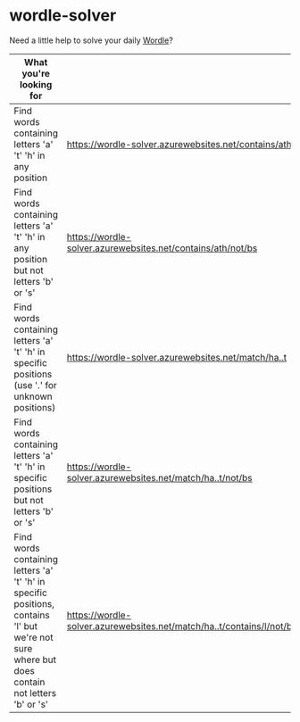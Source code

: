 # wordle-solver

Need a little help to solve your daily [Wordle](https://www.powerlanguage.co.uk/wordle/)?

| What you're looking for                                                                                                                                  |                                                           |
|------------------------------------------------------------------------------------------------------------------------------------------------|----------------------------------------------------------------------------------|
| Find words containing letters 'a' 't' 'h' in any position                                                                                      | https://wordle-solver.azurewebsites.net/contains/ath                  |
| Find words containing letters 'a' 't' 'h' in any position but not letters 'b' or 's'                                                           | https://wordle-solver.azurewebsites.net/contains/ath/not/bs           |
| Find words containing letters 'a' 't' 'h' in specific positions (use '.' for unknown positions)                                                | https://wordle-solver.azurewebsites.net/match/ha..t                   | |
| Find words containing letters 'a' 't' 'h' in specific positions but not letters 'b' or 's'                                                     | https://wordle-solver.azurewebsites.net/match/ha..t/not/bs            | |
| Find words containing letters 'a' 't' 'h' in specific positions, contains 'l' but we're not sure where but does contain not letters 'b' or 's' | https://wordle-solver.azurewebsites.net/match/ha..t/contains/l/not/bs | |
